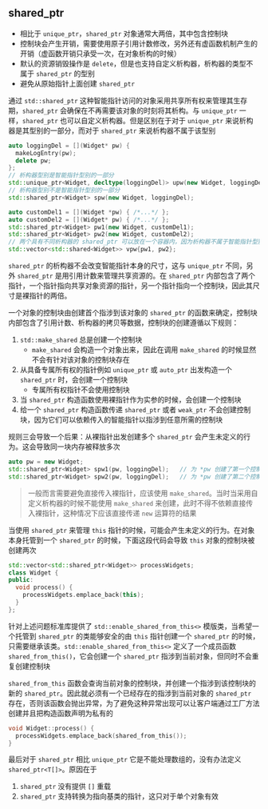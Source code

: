 ## shared_ptr

- 相比于 `unique_ptr`，`shared_ptr` 对象通常大两倍，其中包含控制块
- 控制块会产生开销，需要使用原子引用计数修改，另外还有虚函数机制产生的开销（虚函数开销只承受一次，在对象析构的时候）
- 默认的资源销毁操作是 `delete`，但是也支持自定义析构器，析构器的类型不属于 `shared_ptr` 的型别
- 避免从原始指针上面创建 `shared_ptr`

通过 `std::shared_ptr` 这种智能指针访问的对象采用共享所有权来管理其生存期，`shared_ptr` 会确保在不再需要该对象的时刻将其析构。与 `unique_ptr` 一样，`shared_ptr` 也可以自定义析构器。但是区别在于对于 `unique_ptr` 来说析构器是其型别的一部分，而对于 `shared_ptr` 来说析构器不属于该型别

```c++
auto loggingDel = [](Widget* pw) {
  makeLogEntry(pw);
  delete pw;
};
// 析构器型别是智能指针型别的一部分
std::unique_ptr<Widget, decltype(loggingDel)> upw(new Widget, loggingDel);
// 析构器型别不是智能指针型别的一部分
std::shared_ptr<Widget> spw(new Widget, loggingDel);

auto customDel1 = [](Widget *pw) { /*...*/ };
auto customDel2 = [](Widget* pw) { /*...*/ };
std::shared_ptr<Widget> pw1(new Widget, customDel1);
std::shared_ptr<Widget> pw2(new Widget, customDel2);
// 两个具有不同析构器的 shared_ptr 可以放在一个容器内，因为析构器不属于智能指针型别的一部分
std::vector<std::shared<Widget>> vpw{pw1, pw2};
```

`shared_ptr` 的析构器不会改变智能指针本身的尺寸，这与 `unique_ptr` 不同，另外 `shared_ptr` 是用引用计数来管理共享资源的。在 `shared_ptr` 内部包含了两个指针，一个指针指向共享对象资源的指针，另一个指针指向一个控制块，因此其尺寸是裸指针的两倍。

一个对象的控制块由创建首个指涉到该对象的 `shared_ptr` 的函数来确定，控制块内部包含了引用计数、析构器的拷贝等数据，控制块的创建遵循以下规则：

1. `std::make_shared` 总是创建一个控制块
   - `make_shared` 会构造一个对象出来，因此在调用 `make_shared` 的时候显然不会有针对该对象的控制块存在
2. 从具备专属所有权的指针例如 `unique_ptr` 或 `auto_ptr` 出发构造一个 `shared_ptr` 时，会创建一个控制块
   - 专属所有权指针不会使用控制块
3. 当 `shared_ptr` 构造函数使用裸指针作为实参的时候，会创建一个控制块
4. 给一个 `shared_ptr` 构造函数传递 `shared_ptr` 或者 `weak_ptr` 不会创建控制块，因为它们可以依赖传入的智能指针以指涉到任意所需的控制块

规则三会导致一个后果：从裸指针出发创建多个 `shared_ptr` 会产生未定义的行为。这会导致同一块内存被释放多次

```c++
auto pw = new Widget;
std::shared_ptr<Widget> spw1(pw, loggingDel);	// 为 *pw 创建了第一个控制块
std::shared_ptr<Widget> spw2(pw, loggingDel);	// 为 *pw 创建了第二个控制块
```

> 一般而言需要避免直接传入裸指针，应该使用 `make_shared`。当时当采用自定义析构器的时候不能使用 `make_shared` 来创建，此时不得不依赖直接传入裸指针，这种情况下应该直接传递 `new` 运算符的结果

当使用 `shared_ptr` 来管理 `this` 指针的时候，可能会产生未定义的行为。在对象本身托管到一个 `shared_ptr` 的时候，下面这段代码会导致 `this` 对象的控制块被创建两次

```c++
std::vector<std::shared_ptr<Widget>> processWidgets;
class Widget {
public:
  void process() {
    processWidgets.emplace_back(this);
  }
};
```

针对上述问题标准库提供了 `std::enable_shared_from_this<>` 模版类，当希望一个托管到 `shared_ptr` 的类能够安全的由 `this` 指针创建一个 `shared_ptr` 的时候，只需要继承该类。`std::enable_shared_from_this<>` 定义了一个成员函数 `shared_from_this()`，它会创建一个 `shared_ptr` 指涉到当前对象，但同时不会重复创建控制块

`shared_from_this` 函数会查询当前对象的控制块，并创建一个指涉到该控制块的新的 `shared_ptr`。因此就必须有一个已经存在的指涉到当前对象的 `shared_ptr` 存在，否则该函数会抛出异常，为了避免这种异常出现可以让客户端通过工厂方法创建并且把构造函数声明为私有的

```c++
void Widget::process() {
  processWidgets.emplace_back(shared_from_this());
}
```

最后对于 `shared_ptr` 相比 `unique_ptr` 它是不能处理数组的，没有办法定义 `shared_ptr<T[]>`。原因在于

1. `shared_ptr` 没有提供 `[]` 重载
2. `shared_ptr` 支持转换为指向基类的指针，这只对于单个对象有效

